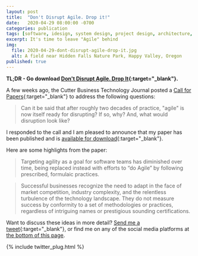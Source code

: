 ```yaml
---
layout: post
title:  "Don't Disrupt Agile. Drop it!"
date:   2020-04-29 08:00:00 -0700
categories: publication
tags: [software, idesign, system design, project design, architecture, se radio, software engineering radio]
excerpt: It's time to leave "Agile" behind
img:
  file: 2020-04-29-dont-disrupt-agile-drop-it.jpg
  alt: A field near Hidden Falls Nature Park, Happy Valley, Oregon
published: true
---
```


**TL;DR - Go download [Don't Disrupt Agile. Drop It](https://www.cutter.com/article/don%E2%80%99t-disrupt-agile-drop-it){:target="_blank"}.**

A few weeks ago, the Cutter Business Technology Journal posted a [Call for Papers](https://www.cutter.com/call-papers#disruptagile){:target="_blank"} to address the following questions:

> Can it be said that after roughly two decades of practice, "agile" is now itself ready for disrupting? If so, why? And, what would disruption look like?

I responded to the call and I am pleased to announce that my paper has been published and is [available for download](https://www.cutter.com/article/don%E2%80%99t-disrupt-agile-drop-it){:target="_blank"}.

Here are some highlights from the paper:

> Targeting agility as a goal for software teams has diminished over time, being replaced instead with efforts to “do Agile” by following prescribed, formulaic practices.

> Successful businesses recognize the need to adapt in the face of market competition, industry complexity, and the relentless turbulence of the technology landscape. They do not measure success by conformity to a set
of methodologies or practices, regardless of intriguing names or prestigious sounding certifications.

Want to discuss these ideas in more detail? [Send me a tweet](https://twitter.com/jeffdoolittle){:target="_blank"}, or find me on any of the social media platforms at [the bottom of this page](#footer).

{% include twitter_plug.html %}